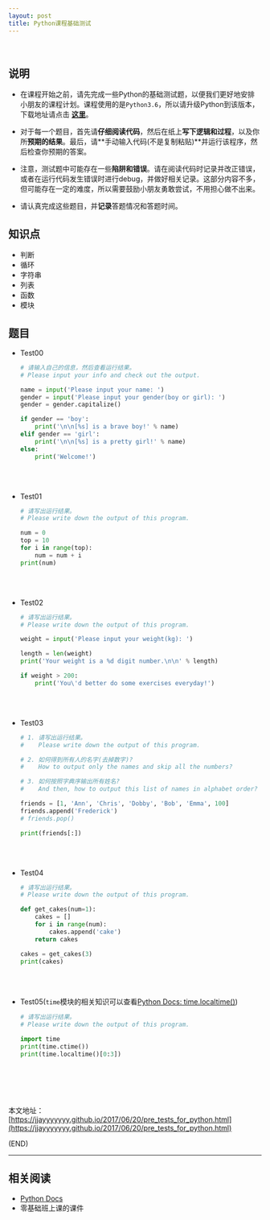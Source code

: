 ```yaml
---
layout: post
title: Python课程基础测试
---
```


<br/>

##	说明

*	在课程开始之前，请先完成一些Python的基础测试题，以便我们更好地安排小朋友的课程计划。课程使用的是`Python3.6`，所以请升级Python到该版本，下载地址请点击 **[这里](https://www.python.org/downloads/release/python-361/)**。

*	对于每一个题目，首先请**仔细阅读代码**，然后在纸上**写下逻辑和过程**，以及你所**预期的结果**。最后，请**手动输入代码(不是复制粘贴)**并运行该程序，然后检查你预期的答案。

*	注意，测试题中可能存在一些**陷阱和错误**。请在阅读代码时记录并改正错误，或者在运行代码发生错误时进行debug，并做好相关记录。这部分内容不多，但可能存在一定的难度，所以需要鼓励小朋友勇敢尝试，不用担心做不出来。

*	请认真完成这些题目，并**记录**答题情况和答题时间。

##	知识点

*	判断
*	循环
*	字符串
*	列表
*	函数
*	模块

##	题目

*	Test00

	```python
	# 请输入自己的信息，然后查看运行结果。
	# Please input your info and check out the output.

	name = input('Please input your name: ')
	gender = input('Please input your gender(boy or girl): ')
	gender = gender.capitalize()

	if gender == 'boy':
		print('\n\n[%s] is a brave boy!' % name)
	elif gender == 'girl':
		print('\n\n[%s] is a pretty girl!' % name)
	else:
		print('Welcome!')
	```

<br/><br/>

*	Test01

	```python
	# 请写出运行结果。
	# Please write down the output of this program.

	num = 0
	top = 10
	for i in range(top):
		num = num + i
	print(num)
	```

<br/><br/>

*	Test02

	```python
	# 请写出运行结果。
	# Please write down the output of this program.

	weight = input('Please input your weight(kg): ')

	length = len(weight)
	print('Your weight is a %d digit number.\n\n' % length)

	if weight > 200:
		print('You\'d better do some exercises everyday!')
	```

<br/><br/>

*	Test03

	```python
	# 1. 请写出运行结果。
	#    Please write down the output of this program.
	
	# 2. 如何得到所有人的名字(去掉数字)?
	#    How to output only the names and skip all the numbers?
	
	# 3. 如何按照字典序输出所有姓名?
	#    And then, how to output this list of names in alphabet order?

	friends = [1, 'Ann', 'Chris', 'Dobby', 'Bob', 'Emma', 100]
	friends.append('Frederick')
	# friends.pop()

	print(friends[:])
	```

<br/><br/>

*	Test04

	```python
	# 请写出运行结果。
	# Please write down the output of this program.

	def get_cakes(num=1):
	    cakes = []
	    for i in range(num):
	        cakes.append('cake')
	    return cakes

	cakes = get_cakes(3)
	print(cakes)
	```

<br/><br/>

*	Test05(`time`模块的相关知识可以查看[Python Docs: time.localtime()](https://docs.python.org/3/library/time.html?highlight=time#time.localtime))

	```python
	# 请写出运行结果。
	# Please write down the output of this program.

	import time
	print(time.ctime())
	print(time.localtime()[0:3])
	```

<br/><br/>

<br/>

本文地址：[https://jjayyyyyyy.github.io/2017/06/20/pre_tests_for_python.html](https://jjayyyyyyy.github.io/2017/06/20/pre_tests_for_python.html)

(END)

---

##	相关阅读

*	[Python Docs](https://docs.python.org/3/library/functions.html)
*	零基础班上课的课件